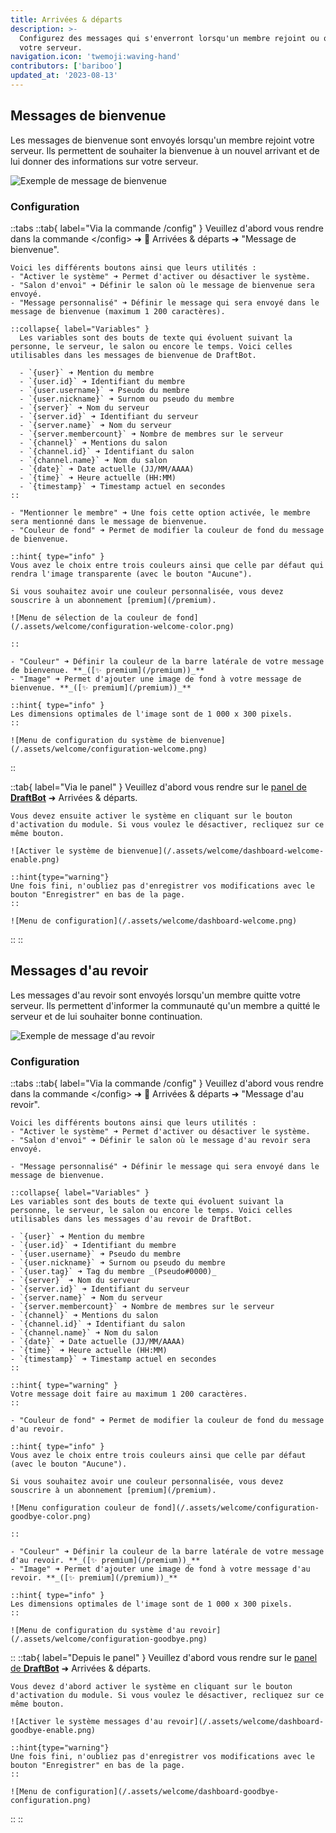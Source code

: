 ```yaml
---
title: Arrivées & départs
description: >-
  Configurez des messages qui s'enverront lorsqu'un membre rejoint ou quitte
  votre serveur.
navigation.icon: 'twemoji:waving-hand'
contributors: ['bariboo']
updated_at: '2023-08-13'
---
```


## Messages de bienvenue

Les messages de bienvenue sont envoyés lorsqu'un membre rejoint votre serveur. Ils permettent de souhaiter la bienvenue à un nouvel arrivant et de lui donner des informations sur votre serveur.

![Exemple de message de bienvenue](/.assets/welcome/welcome.png)

### Configuration

::tabs
  ::tab{ label="Via la commande /config" }
    Veuillez d'abord vous rendre dans la commande \</config> ➜ 👋
    Arrivées & départs ➜ "Message de bienvenue".

    Voici les différents boutons ainsi que leurs utilités :
    - "Activer le système" ➜ Permet d'activer ou désactiver le système.
    - "Salon d'envoi" ➜ Définir le salon où le message de bienvenue sera envoyé.
    - "Message personnalisé" ➜ Définir le message qui sera envoyé dans le message de bienvenue (maximum 1 200 caractères).

    ::collapse{ label="Variables" }
      Les variables sont des bouts de texte qui évoluent suivant la personne, le serveur, le salon ou encore le temps. Voici celles utilisables dans les messages de bienvenue de DraftBot.

      - `{user}` ➜ Mention du membre
      - `{user.id}` ➜ Identifiant du membre
      - `{user.username}` ➜ Pseudo du membre
      - `{user.nickname}` ➜ Surnom ou pseudo du membre
      - `{server}` ➜ Nom du serveur
      - `{server.id}` ➜ Identifiant du serveur
      - `{server.name}` ➜ Nom du serveur
      - `{server.membercount}` ➜ Nombre de membres sur le serveur
      - `{channel}` ➜ Mentions du salon
      - `{channel.id}` ➜ Identifiant du salon
      - `{channel.name}` ➜ Nom du salon
      - `{date}` ➜ Date actuelle (JJ/MM/AAAA)
      - `{time}` ➜ Heure actuelle (HH:MM)
      - `{timestamp}` ➜ Timestamp actuel en secondes
    ::

    - "Mentionner le membre" ➜ Une fois cette option activée, le membre sera mentionné dans le message de bienvenue.
    - "Couleur de fond" ➜ Permet de modifier la couleur de fond du message de bienvenue.

    ::hint{ type="info" }
    Vous avez le choix entre trois couleurs ainsi que celle par défaut qui rendra l'image transparente (avec le bouton "Aucune").

    Si vous souhaitez avoir une couleur personnalisée, vous devez souscrire à un abonnement [premium](/premium).

    ![Menu de sélection de la couleur de fond](/.assets/welcome/configuration-welcome-color.png)

    ::

    - "Couleur" ➜ Définir la couleur de la barre latérale de votre message de bienvenue. **_([✨ premium](/premium))_**
    - "Image" ➜ Permet d'ajouter une image de fond à votre message de bienvenue. **_([✨ premium](/premium))_**

    ::hint{ type="info" }
    Les dimensions optimales de l'image sont de 1 000 x 300 pixels.
    ::

    ![Menu de configuration du système de bienvenue](/.assets/welcome/configuration-welcome.png)

  ::

  ::tab{ label="Via le panel" }
    Veuillez d'abord vous rendre sur le [panel de **DraftBot**](/dashboard) ➜ Arrivées & départs.

    Vous devez ensuite activer le système en cliquant sur le bouton d'activation du module. Si vous voulez le désactiver, recliquez sur ce même bouton.

    ![Activer le système de bienvenue](/.assets/welcome/dashboard-welcome-enable.png)

    ::hint{type="warning"}
    Une fois fini, n'oubliez pas d'enregistrer vos modifications avec le bouton "Enregistrer" en bas de la page.
    ::

    ![Menu de configuration](/.assets/welcome/dashboard-welcome.png)

  ::
::

## Messages d'au revoir

Les messages d'au revoir sont envoyés lorsqu'un membre quitte votre serveur. Ils permettent d'informer la communauté qu'un membre a quitté le serveur et de lui souhaiter bonne continuation.

![Exemple de message d'au revoir](/.assets/welcome/goodbye.png)

### Configuration

::tabs
  ::tab{ label="Via la commande /config" }
    Veuillez d'abord vous rendre dans la commande \</config> ➜ 👋
    Arrivées & départs ➜ "Message d'au revoir".

    Voici les différents boutons ainsi que leurs utilités :
    - "Activer le système" ➜ Permet d'activer ou désactiver le système.
    - "Salon d'envoi" ➜ Définir le salon où le message d'au revoir sera envoyé.

    - "Message personnalisé" ➜ Définir le message qui sera envoyé dans le message de bienvenue.

    ::collapse{ label="Variables" }
    Les variables sont des bouts de texte qui évoluent suivant la personne, le serveur, le salon ou encore le temps. Voici celles utilisables dans les messages d'au revoir de DraftBot.

    - `{user}` ➜ Mention du membre
    - `{user.id}` ➜ Identifiant du membre
    - `{user.username}` ➜ Pseudo du membre
    - `{user.nickname}` ➜ Surnom ou pseudo du membre
    - `{user.tag}` ➜ Tag du membre _(Pseudo#0000)_
    - `{server}` ➜ Nom du serveur
    - `{server.id}` ➜ Identifiant du serveur
    - `{server.name}` ➜ Nom du serveur
    - `{server.membercount}` ➜ Nombre de membres sur le serveur
    - `{channel}` ➜ Mentions du salon
    - `{channel.id}` ➜ Identifiant du salon
    - `{channel.name}` ➜ Nom du salon
    - `{date}` ➜ Date actuelle (JJ/MM/AAAA)
    - `{time}` ➜ Heure actuelle (HH:MM)
    - `{timestamp}` ➜ Timestamp actuel en secondes
    ::

    ::hint{ type="warning" }
    Votre message doit faire au maximum 1 200 caractères.
    ::

    - "Couleur de fond" ➜ Permet de modifier la couleur de fond du message d'au revoir.

    ::hint{ type="info" }
    Vous avez le choix entre trois couleurs ainsi que celle par défaut (avec le bouton "Aucune").

    Si vous souhaitez avoir une couleur personnalisée, vous devez souscrire à un abonnement [premium](/premium).

    ![Menu configuration couleur de fond](/.assets/welcome/configuration-goodbye-color.png)

    ::

    - "Couleur" ➜ Définir la couleur de la barre latérale de votre message d'au revoir. **_([✨ premium](/premium))_**
    - "Image" ➜ Permet d'ajouter une image de fond à votre message d'au revoir. **_([✨ premium](/premium))_**

    ::hint{ type="info" }
    Les dimensions optimales de l'image sont de 1 000 x 300 pixels.
    ::

    ![Menu de configuration du système d'au revoir](/.assets/welcome/configuration-goodbye.png)
  ::
  ::tab{ label="Depuis le panel" }
    Veuillez d'abord vous rendre sur le [panel de **DraftBot**](/dashboard) ➜ Arrivées & départs.

    Vous devez d'abord activer le système en cliquant sur le bouton d'activation du module. Si vous voulez le désactiver, recliquez sur ce même bouton.

    ![Activer le système messages d'au revoir](/.assets/welcome/dashboard-goodbye-enable.png)

    ::hint{type="warning"}
    Une fois fini, n'oubliez pas d'enregistrer vos modifications avec le bouton "Enregistrer" en bas de la page.
    ::

    ![Menu de configuration](/.assets/welcome/dashboard-goodbye-configuration.png)
  ::
::
